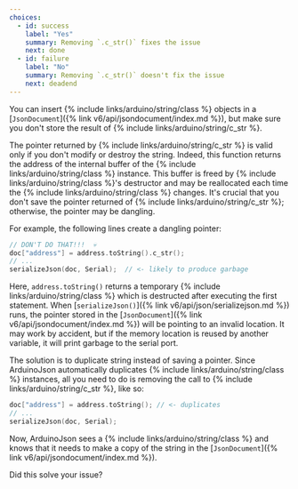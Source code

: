 ```yaml
---
choices:
  - id: success
    label: "Yes"
    summary: Removing `.c_str()` fixes the issue
    next: done
  - id: failure
    label: "No"
    summary: Removing `.c_str()` doesn't fix the issue
    next: deadend
---
```


You can insert {% include links/arduino/string/class %} objects in a [`JsonDocument`]({% link v6/api/jsondocument/index.md %}), but make sure you don't store the result of {% include links/arduino/string/c_str %}.

The pointer returned by {% include links/arduino/string/c_str %} is valid only if you don't modify or destroy the string.
Indeed, this function returns the address of the internal buffer of the {% include links/arduino/string/class %} instance.
This buffer is freed by {% include links/arduino/string/class %}'s destructor and may be reallocated each time the  {% include links/arduino/string/class %} changes. It's crucial that you don't save the pointer returned of {% include links/arduino/string/c_str %}; otherwise, the pointer may be dangling.

For example, the following lines create a dangling pointer:

```c++
// DON'T DO THAT!!!  💀
doc["address"] = address.toString().c_str();
// ...
serializeJson(doc, Serial);  // <- likely to produce garbage
```

Here, `address.toString()` returns a temporary {% include links/arduino/string/class %} which is destructed after executing the first statement. When [`serializeJson()`]({% link v6/api/json/serializejson.md %}) runs, the pointer stored in the [`JsonDocument`]({% link v6/api/jsondocument/index.md %}) will be pointing to an invalid location. It may work by accident, but if the memory location is reused by another variable, it will print garbage to the serial port.

The solution is to duplicate string instead of saving a pointer.
Since ArduinoJson automatically duplicates {% include links/arduino/string/class %} instances, all you need to do is  removing the call to {% include links/arduino/string/c_str %}, like so:

```c++
doc["address"] = address.toString(); // <- duplicates
// ...
serializeJson(doc, Serial);
```

Now, ArduinoJson sees a {% include links/arduino/string/class %} and knows that it needs to make a copy of the string in the [`JsonDocument`]({% link v6/api/jsondocument/index.md %}).

Did this solve your issue?